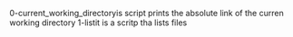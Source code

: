 0-current_working_directoryis script prints the absolute link of the curren working directory
1-listit is a scritp tha lists files

